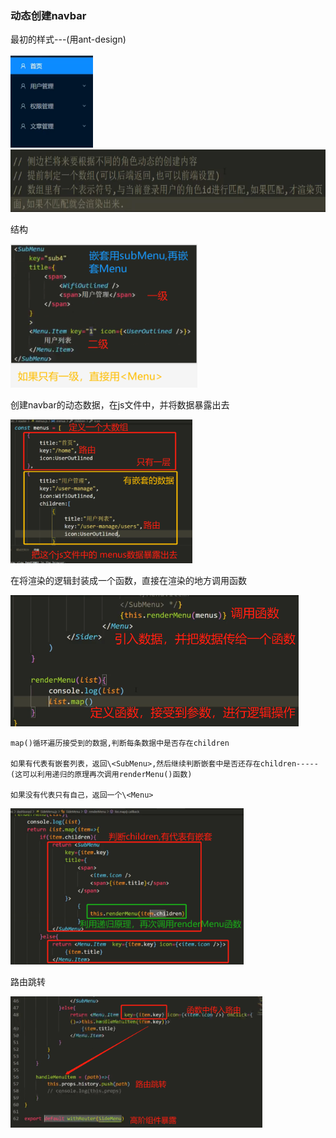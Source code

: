 ### 动态创建navbar
最初的样式---(用ant-design)

<img src="img/1.png" height="150px">
<img src="img/2.png" height="100px">

结构

<img src="img/3.png" height="230px">

创建navbar的动态数据，在js文件中，并将数据暴露出去

<img src="img/4.png" height="230px">


在将渲染的逻辑封装成一个函数，直接在渲染的地方调用函数

<img src="img/5.png" height="210px">

    map()循环遍历接受到的数据,判断每条数据中是否存在children

    如果有代表有嵌套列表，返回\<SubMenu>,然后继续判断嵌套中是否还存在children-----
    (这可以利用递归的原理再次调用renderMenu()函数)

    如果没有代表只有自己，返回一个\<Menu>
<img src="img/6.png" height="250px">

路由跳转

<img src="img/7.png" height="210px">
